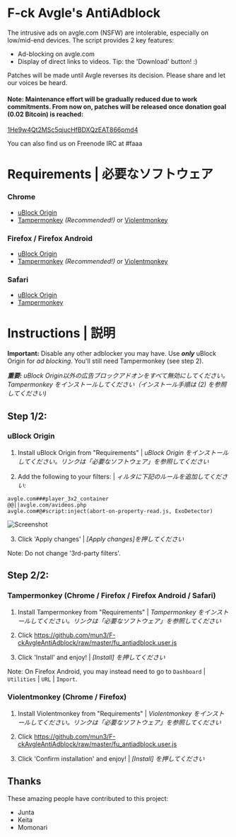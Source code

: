 # F-ck Avgle's AntiAdblock
The intrusive ads on avgle.com (NSFW) are intolerable, especially on low/mid-end devices. The script provides 2 key features:
* Ad-blocking on avgle.com
* Display of direct links to videos. Tip: the 'Download' button! :)

Patches will be made until Avgle reverses its decision. Please share and let our voices be heard.

#### Note: Maintenance effort will be gradually reduced due to work commitments. From now on, patches will be released once donation goal (0.02 Bitcoin) is reached: ####

[1He9w4Qt2MSc5qjucHfBDXQzEAT866pmd4](https://blockchain.info/address/1He9w4Qt2MSc5qjucHfBDXQzEAT866pmd4)

You can also find us on Freenode IRC at #faaa

# Requirements | 必要なソフトウェア
### Chrome
* [uBlock Origin](https://chrome.google.com/webstore/detail/ublock-origin/cjpalhdlnbpafiamejdnhcphjbkeiagm)
* [Tampermonkey](https://chrome.google.com/webstore/detail/tampermonkey/dhdgffkkebhmkfjojejmpbldmpobfkfo) _(Recommended!)_ or [Violentmonkey](https://chrome.google.com/webstore/detail/violentmonkey/jinjaccalgkegednnccohejagnlnfdag)

### Firefox / Firefox Android
* [uBlock Origin](https://addons.mozilla.org/addon/ublock-origin/)
* [Tampermonkey](https://addons.mozilla.org/en-US/firefox/addon/tampermonkey/) _(Recommended!)_ or [Violentmonkey](https://addons.mozilla.org/en-US/firefox/addon/violentmonkey/)

### Safari
* [uBlock Origin](https://github.com/el1t/uBlock-Safari/releases/download/1.14.14/uBlock0.safariextz)
* [Tampermonkey](http://tampermonkey.net/?browser=safari)

# Instructions | 説明

**Important:** Disable any other adblocker you may have. Use **_only_** uBlock Origin for _ad blocking_. You'll still need Tampermonkey (see step 2).

_**重要:** uBlock Origin以外の広告ブロックアドオンをすべて無効にしてください。Tampermonkey をインストールしてください（インストール手順は (2) を参照してください)_

## Step 1/2:
### uBlock Origin

1. Install uBlock Origin from "Requirements" | _uBlock Origin をインストールしてください。リンクは「必要なソフトウェア」を参照してください_

2. Add the following to your filters: | _ィルタに下記のルールを追加してください:_

```
avgle.com###player_3x2_container
@@||avgle.com/avideos.php
avgle.com#@#script:inject(abort-on-property-read.js, ExoDetector)
```

![Screenshot](https://i.imgur.com/Jbah0IS.png)

3. Click 'Apply changes' | _[Apply changes]を押してください_

Note: Do not change '3rd-party filters'.

## Step 2/2:
### Tampermonkey (Chrome / Firefox / Firefox Android / Safari) 

1. Install Tampermonkey from "Requirements" | _Tampermonkey をインストールしてください。リンクは「必要なソフトウェア」を参照してください_

2. Click https://github.com/mun3/F-ckAvgleAntiAdblock/raw/master/fu_antiadblock.user.js

3. Click 'Install' and enjoy! | _[Install] を押してください_

Note: On Firefox Android, you may instead need to go to `Dashboard` | `Utilities` | `URL` | `Import`.

### Violentmonkey (Chrome / Firefox)

1. Install Violentmonkey from "Requirements" | _Violentmonkey をインストールしてください。リンクは「必要なソフトウェア」を参照してください_

2. Click https://github.com/mun3/F-ckAvgleAntiAdblock/raw/master/fu_antiadblock.user.js

3. Click 'Confirm installation' and enjoy! | _[Install] を押してください_

## Thanks
These amazing people have contributed to this project:

* Junta
* Keita
* Momonari
